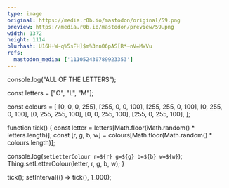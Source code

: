 ```yaml
---
type: image
original: https://media.r0b.io/mastodon/original/59.png
preview: https://media.r0b.io/mastodon/preview/59.png
width: 1372
height: 1114
blurhash: U16H+W~q%5sFH]$m%3nnO6pAS[R*~nV=MxVu
refs:
  mastodon_media: ['111052430789923353']
---
```


console.log("ALL OF THE LETTERS");

const letters = ["O", "L", "M"];

const colours = [
  [0, 0, 0, 255],
  [255, 0, 0, 100],
  [255, 255, 0, 100],
  [0, 255, 0, 100],
  [0, 255, 255, 100],
  [0, 0, 255, 100],
  [255, 0, 255, 100],
];

function tick() {
  const letter = letters[Math.floor(Math.random() * letters.length)];
  const [r, g, b, w] = colours[Math.floor(Math.random() * colours.length)];

  console.log(`setLetterColour r=${r} g=${g} b=${b} w=${w}`);
  Thing.setLetterColour(letter, r, g, b, w);
}

tick();
setInterval(() => tick(), 1_000);
